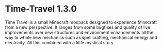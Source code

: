 # Time-Travel 1.3.0

Time Travel is a small Minecraft modpack designed to experience Minecraft from a new perspective. It ranges from some bugfixes and quality of live improvements over new structures and environment enhancements all the way to whole new mechanics such as spell crafting, mechanical energy and electricity. All this combined with a little mystical story.
